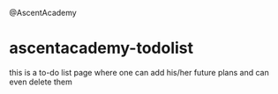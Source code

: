 @AscentAcademy
# ascentacademy-todolist
this is a to-do list page where one can add his/her future plans and can even delete them
